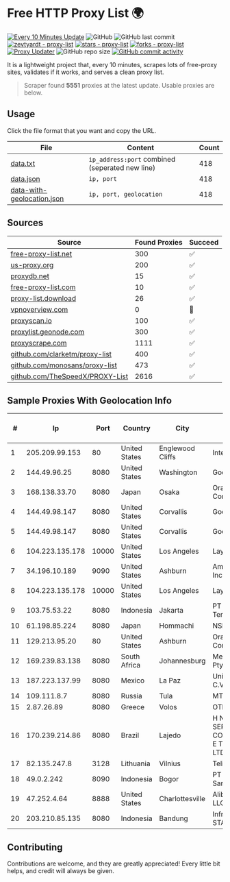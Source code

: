 
# Free HTTP Proxy List 🌍

[![Every 10 Minutes Update](https://github.com/mertguvencli/http-proxy-list/actions/workflows/main.yml/badge.svg?branch=main)](https://github.com/mertguvencli/http-proxy-list/actions/workflows/main.yml)
![GitHub](https://img.shields.io/github/license/mertguvencli/http-proxy-list)
![GitHub last commit](https://img.shields.io/github/last-commit/mertguvencli/http-proxy-list)
[![zevtyardt - proxy-list](https://img.shields.io/static/v1?label=zevtyardt&message=proxy-list&color=blue&logo=github)](https://github.com/zevtyardt/proxy-list "Go to GitHub repo")
[![stars - proxy-list](https://img.shields.io/github/stars/zevtyardt/proxy-list?style=social)](https://github.com/zevtyardt/proxy-list)
[![forks - proxy-list](https://img.shields.io/github/forks/zevtyardt/proxy-list?style=social)](https://github.com/zevtyardt/proxy-list)
[![Proxy Updater](https://github.com/zevtyardt/proxy-list/workflows/Proxy%20Updater/badge.svg)](https://github.com/zevtyardt/proxy-list/actions?query=workflow:"Proxy+Updater")
![GitHub repo size](https://img.shields.io/github/repo-size/zevtyardt/proxy-list)
[![GitHub commit activity](https://img.shields.io/github/commit-activity/m/zevtyardt/proxy-list?logo=commits)](https://github.com/zevtyardt/proxy-list/commits/main)

It is a lightweight project that, every 10 minutes, scrapes lots of free-proxy sites, validates if it works, and serves a clean proxy list.

> Scraper found **5551** proxies at the latest update. Usable proxies are below.

## Usage

Click the file format that you want and copy the URL.

|File|Content|Count|
|----|-------|-----|
|[data.txt](https://raw.githubusercontent.com/mertguvencli/http-proxy-list/main/proxy-list/data.txt)|`ip_address:port` combined (seperated new line)|418|
|[data.json](https://raw.githubusercontent.com/mertguvencli/http-proxy-list/main/proxy-list/data.json)|`ip, port`|418|
|[data-with-geolocation.json](https://raw.githubusercontent.com/mertguvencli/http-proxy-list/main/proxy-list/data-with-geolocation.json)|`ip, port, geolocation`|418|

## Sources

|Source|Found Proxies|Succeed|
|------|-------------|-------|
|[free-proxy-list.net](https://free-proxy-list.net)|300|✅|
|[us-proxy.org](https://www.us-proxy.org)|200|✅|
|[proxydb.net](http://proxydb.net)|15|✅|
|[free-proxy-list.com](https://free-proxy-list.com/?page=&port=&type%5B%5D=http&type%5B%5D=https&up_time=0&search=Search)|10|✅|
|[proxy-list.download](https://www.proxy-list.download/HTTP)|26|✅|
|[vpnoverview.com](https://vpnoverview.com/privacy/anonymous-browsing/free-proxy-servers)|0|🚫|
|[proxyscan.io](https://www.proxyscan.io)|100|✅|
|[proxylist.geonode.com](https://proxylist.geonode.com/api/proxy-list?limit=300&page=1&sort_by=lastChecked&sort_type=desc&protocols=http,https)|300|✅|
|[proxyscrape.com](https://api.proxyscrape.com/v2/?request=displayproxies&protocol=http&timeout=10000&country=all&ssl=all&anonymity=all)|1111|✅|
|[github.com/clarketm/proxy-list](https://raw.githubusercontent.com/clarketm/proxy-list/master/proxy-list-raw.txt)|400|✅|
|[github.com/monosans/proxy-list](https://raw.githubusercontent.com/monosans/proxy-list/main/proxies/http.txt)|473|✅|
|[github.com/TheSpeedX/PROXY-List](https://raw.githubusercontent.com/TheSpeedX/PROXY-List/master/http.txt)|2616|✅|


## Sample Proxies With Geolocation Info

|#|Ip|Port|Country|City|Internet Service Provider|
|-|--|----|-------|----|-------------------------|
|1|205.209.99.153|80|United States|Englewood Cliffs|Interserver, Inc|
|2|144.49.96.25|8080|United States|Washington|Google LLC|
|3|168.138.33.70|8080|Japan|Osaka|Oracle Corporation|
|4|144.49.98.147|8080|United States|Corvallis|Google LLC|
|5|144.49.98.147|8080|United States|Corvallis|Google LLC|
|6|104.223.135.178|10000|United States|Los Angeles|LayerHost|
|7|34.196.10.189|9090|United States|Ashburn|Amazon.com, Inc.|
|8|104.223.135.178|10000|United States|Los Angeles|LayerHost|
|9|103.75.53.22|8080|Indonesia|Jakarta|PT Quantum Tera Network|
|10|61.198.85.224|8080|Japan|Hommachi|NSK Co., Ltd.|
|11|129.213.95.20|80|United States|Ashburn|Oracle Corporation|
|12|169.239.83.138|8080|South Africa|Johannesburg|Mesh Telecom Pty Ltd|
|13|187.223.137.99|8080|Mexico|La Paz|Uninet S.A. de C.V.|
|14|109.111.8.7|8080|Russia|Tula|MTS PJSC|
|15|2.87.26.89|8080|Greece|Volos|OTEnet|
|16|170.239.214.86|8080|Brazil|Lajedo|H NET SERVICOS DE COMUNICACAO E TECNOLOGIA LTDA|
|17|82.135.247.8|3128|Lithuania|Vilnius|Telia Lietuva|
|18|49.0.2.242|8090|Indonesia|Bogor|PT Usaha Adi Sanggoro|
|19|47.252.4.64|8888|United States|Charlottesville|Alibaba.com LLC|
|20|203.210.85.135|8080|Indonesia|Bandung|Infrastruktur STARNET|



## Contributing

Contributions are welcome, and they are greatly appreciated! Every
little bit helps, and credit will always be given.

